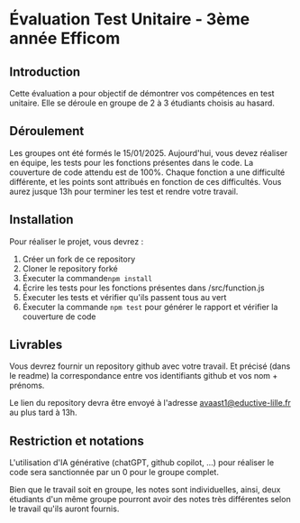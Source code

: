 # Évaluation Test Unitaire - 3ème année Efficom

## Introduction
Cette évaluation a pour objectif de démontrer vos compétences en test unitaire. Elle se déroule en groupe de 2 à 3 étudiants choisis au hasard.

## Déroulement
Les groupes ont été formés le 15/01/2025. Aujourd'hui, vous devez réaliser en équipe, les tests pour les fonctions présentes dans le code. La couverture de code attendu est de 100%.
Chaque fonction a une difficulté différente, et les points sont attribués en fonction de ces difficultés.
Vous aurez jusque 13h pour terminer les test et rendre votre travail.

## Installation
Pour réaliser le projet, vous devrez : 

 1. Créer un fork de ce repository
 2. Cloner le repository forké
 3. Éxecuter la commande```npm install```
 4. Écrire les tests pour les fonctions présentes dans /src/function.js
 5. Éxecuter les tests et vérifier qu'ils passent tous au vert
 6. Éxecuter la commande ```npm test``` pour générer le rapport et vérifier la couverture de code

## Livrables
Vous devrez fournir un repository github avec votre travail. Et précisé (dans le readme) la correspondance entre vos identifiants github et vos nom + prénoms.

Le lien du repository devra être envoyé à l'adresse avaast1@eductive-lille.fr au plus tard à 13h.

## Restriction et notations
L'utilisation d'IA générative (chatGPT, github copilot, ...) pour réaliser le code sera sanctionnée par un 0 pour le groupe complet.

Bien que le travail soit en groupe, les notes sont individuelles, ainsi, deux étudiants d'un même groupe pourront avoir des notes très différentes selon le travail qu'ils auront fournis.
